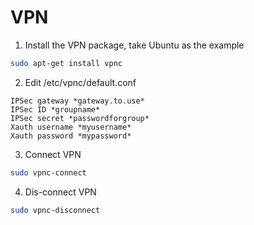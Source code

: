 # VPN
1. Install the VPN package, take Ubuntu as the example
```sh
sudo apt-get install vpnc
```
2. Edit /etc/vpnc/default.conf
```
IPSec gateway *gateway.to.use*
IPSec ID *groupname*
IPSec secret *passwordforgroup*
Xauth username *myusername*
Xauth password *mypassword*
```
3. Connect VPN
```sh
sudo vpnc-connect
```
4. Dis-connect VPN
```sh
sudo vpnc-disconnect
```